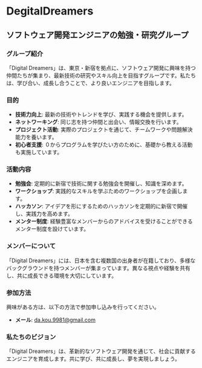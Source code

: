 # DegitalDreamers

## ソフトウェア開発エンジニアの勉強・研究グループ

### グループ紹介

「Digital Dreamers」は、東京・新宿を拠点に、ソフトウェア開発に興味を持つ仲間たちが集まり、最新技術の研究やスキル向上を目指すグループです。私たちは、学び合い、成長し合うことで、より良いエンジニアを目指します。

### 目的

- **技術力向上**: 最新の技術やトレンドを学び、実践する機会を提供します。
- **ネットワーキング**: 同じ志を持つ仲間と出会い、情報交換を行います。
- **プロジェクト活動**: 実際のプロジェクトを通じて、チームワークや問題解決能力を養います。
- **初心者支援**: ０からプログラムを学びたい方のために、基礎から教える活動も実施しています。

### 活動内容

- **勉強会**: 定期的に新宿で技術に関する勉強会を開催し、知識を深めます。
- **ワークショップ**: 実践的なスキルを学ぶためのワークショップを企画します。
- **ハッカソン**: アイデアを形にするためのハッカソンを定期的に新宿で開催し、実践力を高めます。
- **メンター制度**: 経験豊富なメンバーからのアドバイスを受けることができるメンター制度を設けています。

### メンバーについて

「Digital Dreamers」には、日本を含む複数国の出身者が在籍しており、多様なバックグラウンドを持つメンバーが集まっています。異なる視点や経験を共有し、共に成長できる環境を大切にしています。

### 参加方法

興味がある方は、以下の方法で参加申し込みを行ってください。

- **メール**: da.kou.9981@gmail.com

### 私たちのビジョン

「Digital Dreamers」は、革新的なソフトウェア開発を通じて、社会に貢献するエンジニアを育成します。共に学び、共に成長し、夢を実現しましょう。
